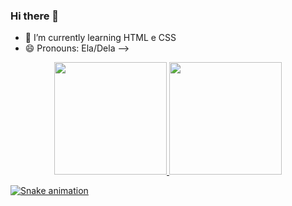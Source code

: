 ### Hi there 👋
- 🌱 I’m currently learning  HTML e  CSS
- 😄 Pronouns: Ela/Dela
-->
<div align="center">  
  <a href="https://github.com/KeilaSuellen">
    <img height="180em" src="https://github-readme-stats.vercel.app/api?username=KeilaSuellen&show_icons=true&theme=tokyonight&include_all_commits=true&count_private=true"/>
<img height="180em" src="https://github-readme-stats.vercel.app/api/top-langs/?username=KeilaSuellen&layout=compact&langs_count=7&theme=dracula"/>
   </div>
  
  <div> 
 
  ![Snake animation](https://github.com/KeilaSuellen/KeilaSuellen/blob/output/github-contribution-grid-snake.svg)
 
</div>
  
